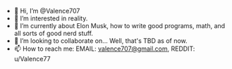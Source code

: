 - 👋 Hi, I’m @Valence707
- 👀 I’m interested in reality.
- 🌱 I’m currently about Elon Musk, how to write good programs, math, and all sorts of good nerd stuff.
- 💞️ I’m looking to collaborate on... Well, that's TBD as of now.
- 📫 How to reach me: EMAIL: valence707@gmail.com, REDDIT: u/Valence77

<!---
Valence707/Valence707 is a ✨ special ✨ repository because its `README.md` (this file) appears on your GitHub profile.
You can click the Preview link to take a look at your changes.
--->
